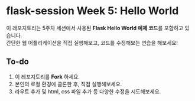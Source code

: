 # flask-session Week 5: Hello World 

이 레포지토리는 5주차 세션에서 사용된 **Flask Hello World 예제 코드**를 포함하고 있습니다.  
간단한 웹 어플리케이션을 직접 실행해보고, 코드를 수정해보는 연습을 해보세요!

## To-do

1. 이 레포지토리를 **Fork** 하세요.
2. 본인의 로컬 환경에 클론한 후, 직접 실행해보세요.
3. 라우트 추가 및 html, css 파일 추가 등 다양한 수정을 시도해보세요.

